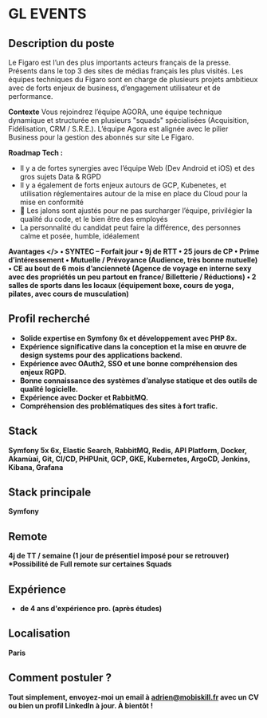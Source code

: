 # GL EVENTS

## Description du poste
Le Figaro est l’un des plus importants acteurs français de la presse. Présents dans le top 3 des sites de médias français les plus visités. Les équipes techniques du Figaro sont en charge de plusieurs projets ambitieux avec de forts enjeux de business, d’engagement utilisateur et de performance.

<b>Contexte</b>
Vous rejoindrez l’équipe AGORA, une équipe technique dynamique et structurée en plusieurs "squads" spécialisées (Acquisition, Fidélisation, CRM / S.R.E.).
L’équipe Agora est alignée avec le pilier Business pour la gestion des abonnés sur site Le Figaro.

<b>Roadmap Tech :</b>
- Il y a de fortes synergies avec l’équipe Web (Dev Android et iOS) et des gros sujets Data & RGPD
- Il y a également de forts enjeux autours de GCP, Kubenetes, et utilisation réglementaires autour de la mise en place du Cloud pour la mise en conformité
- 💓 Les jalons sont ajustés pour ne pas surcharger l’équipe, privilégier la qualité du code, et le bien être des employés
- La personnalité du candidat peut faire la différence, des personnes calme et posée, humble, idéalement

<b> Avantages </>
•	SYNTEC – Forfait jour 
•	9j de RTT
•	25 jours de CP
•	Prime d’intéressement
•	Mutuelle / Prévoyance (Audience, très bonne mutuelle)
•	CE au bout de 6 mois d’ancienneté (Agence de voyage en interne sexy avec des propriétés un peu partout en france/ Billetterie / Réductions)
•	2 salles de sports dans les locaux (équipement boxe, cours de yoga, pilates, avec cours de musculation)

## Profil recherché
- Solide expertise en Symfony 6x et développement avec PHP 8x.
- Expérience significative dans la conception et la mise en œuvre de design systems pour des applications backend.
- Expérience avec OAuth2, SSO et une bonne compréhension des enjeux RGPD.
- Bonne connaissance des systèmes d’analyse statique et des outils de qualité logicielle.
- Expérience avec Docker et RabbitMQ.
- Compréhension des problématiques des sites à fort trafic.

## Stack
Symfony 5x 6x, Elastic Search, RabbitMQ, Redis, API Platform, Docker, Akamùai, Git, CI/CD, PHPUnit, GCP, GKE, Kubernetes, ArgoCD, Jenkins, Kibana, Grafana

## Stack principale
Symfony

## Remote
4j de TT / semaine (1 jour de présentiel imposé pour se retrouver)
*Possibilité de Full remote sur certaines Squads

## Expérience
+ de 4 ans d'expérience pro. (après études)

## Localisation
Paris

## Comment postuler ?
Tout simplement, envoyez-moi un email à adrien@mobiskill.fr avec un CV ou bien un profil LinkedIn à jour. À bientôt !
